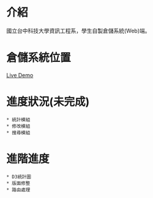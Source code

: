 # 介紹
國立台中科技大學資訊工程系，學生自製倉儲系統(Web)端。

# 倉儲系統位置

[Live Demo](http://52.37.139.168:3000/)

# 進度狀況(未完成)
	* 統計模組 
	* 修改模組
	* 搜尋模組	

# 進階進度
	* D3統計圖
	* 版面修整
	* 路由處理
